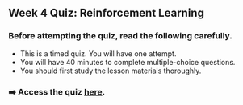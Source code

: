 ## Week 4 Quiz: Reinforcement Learning

### Before attempting the quiz, read the following carefully.
- This is a timed quiz. You will have one attempt. 
- You will have 40 minutes to complete multiple-choice questions. 
- You should first study the lesson materials thoroughly. 

### ➡️ Access the quiz  [here](https://t.onlineexammaker.com/doexam/4qmexzwPOzR.html).
